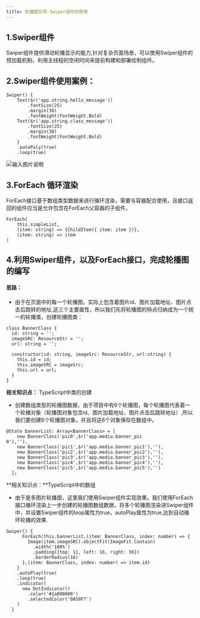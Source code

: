 ```yaml
---
title: 轮播图实现-Swiper组件的使用
---
```

## 1.Swiper组件
Swiper组件提供滑动轮播显示的能力,针对复杂页面场景，可以使用Swiper组件的预加载机制，利用主线程的空闲时间来提前构建和部署绘制组件。

## 2.Swiper组件使用案例：

```
Swiper() {
    Text($r('app.string.hello_message'))
        .fontSize(25)
        .margin(30)
        .fontWeight(FontWeight.Bold)
    Text($r('app.string.class_message'))
        .fontSize(25)
        .margin(30)
        .fontWeight(FontWeight.Bold)
    }
    .autoPaly(true)
    .loop(true)
```

![输入图片说明](https://foruda.gitee.com/images/1726193452892637184/9b9e01cd_14874931.png "屏幕截图")

## 3.ForEach 循环渲染
ForEach接口基于数组类型数据来进行循环渲染，需要与容器配合使用，且接口返回的组件应当是允许包含在ForEach父容器的子组件。

```
ForEach(
    this.simpleList,
    (item: string) => {ChildItem({ item: item })},
    (item: string) => item
)
```

## 4.利用Swiper组件，以及ForEach接口，完成轮播图的编写
#### 思路：
- 由于在页面中的每一个轮播图，实际上包含着图片id、图片加载地址、图片点击后跳转的地址,这三个主要属性，所以我们先将轮播图的特点归纳成为一个统一的轮播类，创建轮播图类：

```
class BannerClass {
  id: string = '';
  imageSRC: ResourceStr = '';
  url: string = '';

  constructor(id: string, imageSrc: ResourceStr, url:string) {
    this.id = id;
    this.imageSRC = imageSrc;
    this.url = url;
  }
}
```
 **相关知识点：** TypeScript中类的创建

- 创建数组类型的轮播图数据，由于项目中有6个轮播图，每个轮播图代表着一个轮播对象（轮播图对象包含id、图片加载地址、图片点击后跳转地址）,所以我们要创建6个轮播图对象，并且将这6个对象保存在数组中。

```
@State bannerList: Array<BannerClass> = [
    new BannerClass('pic0',$r('app.media.banner_pic 
0'),''),
    new BannerClass('pic1',$r('app.media.banner_pic1'),''),
    new BannerClass('pic2',$r('app.media.banner_pic2'),''),
    new BannerClass('pic3',$r('app.media.banner_pic3'),''),
    new BannerClass('pic4',$r('app.media.banner_pic4'),''),
    new BannerClass('pic5',$r('app.media.banner_pic5'),'')
  ];
```
**相关知识点：**TypeScript中的数组
- 由于是多图片轮播图，这里我们使用Swiper组件实现效果。我们使用ForEach接口循环渲染上一步创建的轮播图数组数据，将多个轮播图渲染进Swiper组件中，并设置Swiper组件的loop属性为true，autoPlay属性为true,达到自动循环轮播的效果.

```
Swiper() {
      ForEach(this.bannerList,(item: BannerClass, index: number) => {
        Image(item.imageSRC).objectFit(ImageFit.Contain)
          .width('100%')
          .padding({top: 11, left: 16, right: 36})
          .borderRadius(16)
      },(item: BannerClass, index: number) => item.id)
    }
    .autoPlay(true)
    .loop(true)
    .indicator(
      new DotIndicator()
        .color('#1a000000')
        .selectedColor('0A59F7')
    )
  }
```




